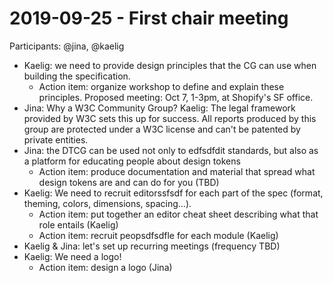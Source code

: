# 2019-09-25 - First chair meeting

Participants: @jina, @kaelig

- Kaelig: we need to provide design principles that the CG can use when building the specification.
  - Action item: organize workshop to define and explain these principles. Proposed meeting: Oct 7, 1-3pm, at Shopify's SF office.
- Jina: Why a W3C Community Group? Kaelig: The legal framework provided by W3C sets this up for success. All reports produced by this group are protected under a W3C license and can't be patented by private entities.
- Jina: the DTCG can be used not only to edfsdfdit standards, but also as a platform for educating people about design tokens
  - Action item: produce documentation and material that spread what design tokens are and can do for you (TBD)
- Kaelig: We need to recruit editorssfsdf for each part of the spec (format, theming, colors, dimensions, spacing…).
  - Action item: put together an editor cheat sheet describing what that role entails (Kaelig)
  - Action item: recruit peopsdfsdfle for each module (Kaelig)
- Kaelig & Jina: let's set up recurring meetings (frequency TBD)
- Kaelig: We need a logo!
  - Action item: design a logo (Jina)
